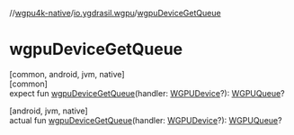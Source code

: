//[wgpu4k-native](../../index.md)/[io.ygdrasil.wgpu](index.md)/[wgpuDeviceGetQueue](wgpu-device-get-queue.md)

# wgpuDeviceGetQueue

[common, android, jvm, native]\
[common]\
expect fun [wgpuDeviceGetQueue](wgpu-device-get-queue.md)(handler: [WGPUDevice](-w-g-p-u-device/index.md)?): [WGPUQueue](-w-g-p-u-queue/index.md)?

[android, jvm, native]\
actual fun [wgpuDeviceGetQueue](wgpu-device-get-queue.md)(handler: [WGPUDevice](-w-g-p-u-device/index.md)?): [WGPUQueue](-w-g-p-u-queue/index.md)?
